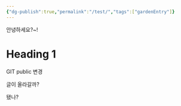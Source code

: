 ```yaml
---
{"dg-publish":true,"permalink":"/test/","tags":["gardenEntry"]}
---
```



안녕하세요?~!
# Heading 1


GIT public 변경 

글이 올라갈까?

됐나? 